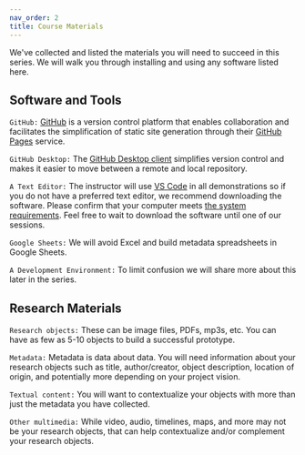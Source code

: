 ```yaml
---
nav_order: 2
title: Course Materials
---
```


We've collected and listed the materials you will need to succeed in this series. We will walk you through installing and using  any software listed here.

## Software and Tools

`GitHub:` [GitHub](https://github.com/) is a version control platform that enables collaboration and facilitates the simplification of static site generation through their [GitHub Pages](https://pages.github.com/) service.

`GitHub Desktop:` The [GitHub Desktop client](https://github.com/apps/desktop) simplifies version control and makes it easier to move between a remote and local repository.

`A Text Editor:` The instructor will use [VS Code](https://code.visualstudio.com/) in all demonstrations so if you do not have a preferred text editor, we recommend downloading the software. Please confirm that your computer meets [the system requirements](https://code.visualstudio.com/docs/supporting/requirements). Feel free to wait to download the software until one of our sessions.

`Google Sheets:` We will avoid Excel and build metadata spreadsheets in Google Sheets.

`A Development Environment:` To limit confusion we will share more about this later in the series.

## Research Materials

`Research objects:` These can be image files, PDFs, mp3s, etc. You can have as few as 5-10 objects to build a successful prototype.

`Metadata:` Metadata is data about data. You will need information about your research objects such as title, author/creator, object description, location of origin, and potentially more depending on your project vision.

`Textual content:` You will want to contextualize your objects with more than just the metadata you have collected. 

`Other multimedia:` While video, audio, timelines, maps, and more may not be your research objects, that can help contextualize and/or complement your research objects.